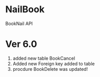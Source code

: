 # NailBook
BookNail API

# Ver 6.0
1. added new table BookCancel
2. Added new Foreign key added to table
3. procdure BookDelete was updated!

